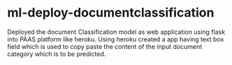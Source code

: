 # ml-deploy-documentclassification
Deployed the document Classification model as web application using flask into PAAS platform like heroku. 
Using heroku created a app having text box field which is used to copy paste the content of the input document category which is to be predicted.
